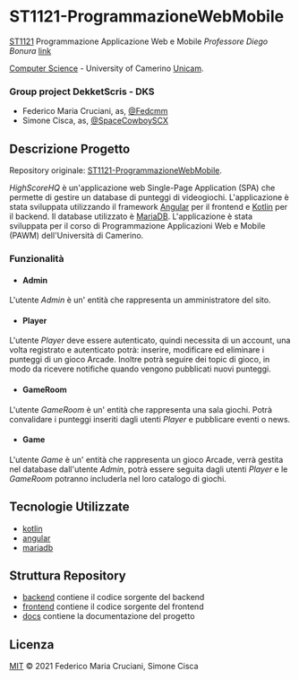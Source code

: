# ST1121-ProgrammazioneWebMobile
[ST1121](http://didattica.cs.unicam.it/doku.php?id=didattica:ay2223:pawm:main) Programmazione Applicazione Web e Mobile
_Professore Diego Bonura_ [link](https://computerscience.unicam.it/diego-bonura)<br>

[Computer Science](https://computerscience.unicam.it/) - University of Camerino [Unicam](https://www.unicam.it/).

### Group project DekketScris - DKS
* Federico Maria Cruciani, as, [@Fedcmm](https://github.com/Fedcmm)
* Simone Cisca, as, [@SpaceCowboySCX](https://github.com/SpaceCowboySCX)


## Descrizione Progetto
Repository originale: [ST1121-ProgrammazioneWebMobile](https://github.com/Fedcmm/ST1121-ProgrammazioneWebMobile).

*HighScoreHQ* è un'applicazione web Single-Page Application (SPA) che permette di gestire un database di punteggi di videogiochi.
L'applicazione è stata sviluppata utilizzando il framework [Angular](https://angular.io/) per il frontend e [Kotlin](https://kotlinlang.org/) per il backend.
Il database utilizzato è [MariaDB](https://mariadb.org/).
L'applicazione è stata sviluppata per il corso di Programmazione Applicazioni Web e Mobile (PAWM) dell'Università di Camerino.


### Funzionalità
* #### Admin
L'utente *Admin* è un' entità che rappresenta un amministratore del sito.
* #### Player
L'utente *Player* deve essere autenticato, quindi necessita di un account, una volta
  registrato e autenticato potrà: inserire, modificare ed eliminare i punteggi di un gioco Arcade.
  Inoltre potrà seguire dei topic di gioco, in modo da ricevere notifiche quando vengono pubblicati nuovi punteggi.
* #### GameRoom
L'utente *GameRoom* è un' entità che rappresenta una sala giochi.
Potrà convalidare i punteggi inseriti dagli utenti *Player* e pubblicare eventi o news.
* #### Game
L'utente *Game* è un' entità che rappresenta un gioco Arcade, verrà gestita nel database
  dall'utente *Admin*, potrà essere seguita dagli utenti *Player* e le *GameRoom* potranno includerla nel loro catalogo di giochi.


## Tecnologie Utilizzate
* [kotlin](https://kotlinlang.org/)
* [angular](https://angular.io/)
* [mariadb](https://mariadb.org/)


## Struttura Repository
* [backend](backend) contiene il codice sorgente del backend
* [frontend](frontend) contiene il codice sorgente del frontend
* [docs](docs) contiene la documentazione del progetto


## Licenza
[MIT](LICENSE) © 2021 Federico Maria Cruciani, Simone Cisca 
